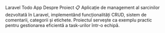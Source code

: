 Laravel Todo App
Despre Proiect 📋
Aplicație de management al sarcinilor dezvoltată în Laravel, implementând funcționalități CRUD, sistem de comentarii, categorii și etichete. Proiectul servește ca exemplu practic pentru gestionarea eficientă a task-urilor într-o echipă.
